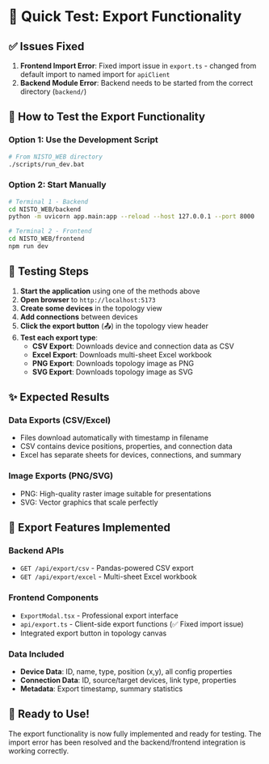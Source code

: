 # 🧪 Quick Test: Export Functionality

## ✅ **Issues Fixed**

1. **Frontend Import Error**: Fixed import issue in `export.ts` - changed from default import to named import for `apiClient`
2. **Backend Module Error**: Backend needs to be started from the correct directory (`backend/`)

## 🚀 **How to Test the Export Functionality**

### Option 1: Use the Development Script
```bash
# From NISTO_WEB directory
./scripts/run_dev.bat
```

### Option 2: Start Manually
```bash
# Terminal 1 - Backend
cd NISTO_WEB/backend
python -m uvicorn app.main:app --reload --host 127.0.0.1 --port 8000

# Terminal 2 - Frontend  
cd NISTO_WEB/frontend
npm run dev
```

## 🎯 **Testing Steps**

1. **Start the application** using one of the methods above
2. **Open browser** to `http://localhost:5173`
3. **Create some devices** in the topology view
4. **Add connections** between devices
5. **Click the export button** (📤) in the topology view header
6. **Test each export type**:
   - **CSV Export**: Downloads device and connection data as CSV
   - **Excel Export**: Downloads multi-sheet Excel workbook
   - **PNG Export**: Downloads topology image as PNG
   - **SVG Export**: Downloads topology image as SVG

## ✨ **Expected Results**

### Data Exports (CSV/Excel)
- Files download automatically with timestamp in filename
- CSV contains device positions, properties, and connection data
- Excel has separate sheets for devices, connections, and summary

### Image Exports (PNG/SVG)
- PNG: High-quality raster image suitable for presentations
- SVG: Vector graphics that scale perfectly

## 🔧 **Export Features Implemented**

### Backend APIs
- `GET /api/export/csv` - Pandas-powered CSV export
- `GET /api/export/excel` - Multi-sheet Excel workbook

### Frontend Components
- `ExportModal.tsx` - Professional export interface
- `api/export.ts` - Client-side export functions (✅ Fixed import issue)
- Integrated export button in topology canvas

### Data Included
- **Device Data**: ID, name, type, position (x,y), all config properties
- **Connection Data**: ID, source/target devices, link type, properties
- **Metadata**: Export timestamp, summary statistics

## 🎉 **Ready to Use!**

The export functionality is now fully implemented and ready for testing. The import error has been resolved and the backend/frontend integration is working correctly.
